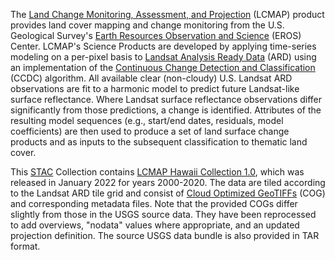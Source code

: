 The [Land Change Monitoring, Assessment, and Projection](https://www.usgs.gov/special-topics/lcmap) (LCMAP) product provides land cover mapping and change monitoring from the U.S. Geological Survey's [Earth Resources Observation and Science](https://www.usgs.gov/centers/eros) (EROS) Center. LCMAP's Science Products are developed by applying time-series modeling on a per-pixel basis to [Landsat Analysis Ready Data](https://www.usgs.gov/landsat-missions/landsat-us-analysis-ready-data) (ARD) using an implementation of the [Continuous Change Detection and Classification](https://doi.org/10.1016/j.rse.2014.01.011) (CCDC) algorithm. All available clear (non-cloudy) U.S. Landsat ARD observations are fit to a harmonic model to predict future Landsat-like surface reflectance. Where Landsat surface reflectance observations differ significantly from those predictions, a change is identified. Attributes of the resulting model sequences (e.g., start/end dates, residuals, model coefficients) are then used to produce a set of land surface change products and as inputs to the subsequent classification to thematic land cover. 

This [STAC](https://stacspec.org/en) Collection contains [LCMAP Hawaii Collection 1.0](https://www.usgs.gov/special-topics/lcmap/collection-1-hawaii-science-products), which was released in January 2022 for years 2000-2020. The data are tiled according to the Landsat ARD tile grid and consist of [Cloud Optimized GeoTIFFs](https://www.cogeo.org/) (COG) and corresponding metadata files. Note that the provided COGs differ slightly from those in the USGS source data. They have been reprocessed to add overviews, "nodata" values where appropriate, and an updated projection definition. The source USGS data bundle is also provided in TAR format.
